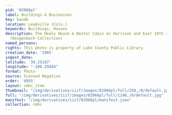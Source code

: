 ```yaml
---
pid: '02966pl'
label: Buildings & Businesses
key: bandb
location: Leadville (Colo.)
keywords: Buildings, Houses
description: The Healy House & Dexter Cabin on Harrison and East 10th street in 1965
  (Wingenbach Collection)
named_persons: 
rights: This photo is property of Lake County Public Library.
creation_date: '1965'
ingest_date: 
latitude: '39.25197'
longitude: "-106.29264"
format: Photo
source: Scanned Negative
order: '4955'
layout: cmhc_item
thumbnail: "/img/derivatives/iiif/images/02966pl/full/250,/0/default.jpg"
full: "/img/derivatives/iiif/images/02966pl/full/1140,/0/default.jpg"
manifest: "/img/derivatives/iiif/02966pl/manifest.json"
collection: cmhc
---
```

